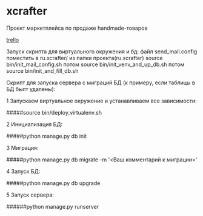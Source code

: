 # xcrafter
Проект маркетплейса по продаже handmade-товаров

[trello](https://trello.com/b/ithVxG0P/2019-03)

Запуск скрипта для виртуального окружения и бд:
файл send_mail.config поместить в ru.xcrafter/
из папки проекта(ru.xcrafter) source bin/init_mail_config.sh потом  source bin/init_venv_and_up_db.sh  потом source bin/init_and_fill_db.sh

Скрипт для запуска сервера с миграций БД (к примеру, если таблицы в БД былт удалены):

1 Запускаем виртуальное окружение и устанавливаем все зависимости: 

#####source bin/deploy_virtualenv.sh 

2 Инициализация БД:

#####python manage.py db init 

3 Миграция:

#####python manage.py db migrate -m '<Ваш комментарий к миграции>'

4 Запуск БД:

#####python manage.py db upgrade

5 Запуск сервера:

######python manage.py runserver

